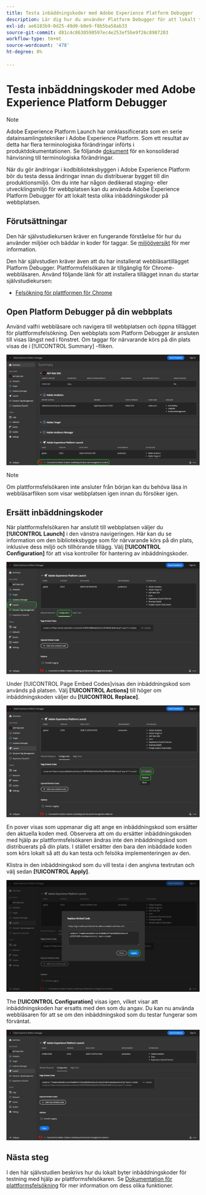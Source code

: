```yaml
---
title: Testa inbäddningskoder med Adobe Experience Platform Debugger
description: Lär dig hur du använder Platform Debugger för att lokalt testa olika inbäddningskoder för Adobe Experience Platform på din webbplats.
exl-id: ae6183b9-0d25-49d0-b0e9-f8b5ba58ab33
source-git-commit: d81c4c8630598597ec4e253ef5be9f26c8987203
workflow-type: tm+mt
source-wordcount: '478'
ht-degree: 0%

---
```


# Testa inbäddningskoder med Adobe Experience Platform Debugger

>[!NOTE]
>
>Adobe Experience Platform Launch har omklassificerats som en serie datainsamlingstekniker i Adobe Experience Platform. Som ett resultat av detta har flera terminologiska förändringar införts i produktdokumentationen. Se följande [dokument](../../term-updates.md) för en konsoliderad hänvisning till terminologiska förändringar.

När du gör ändringar i kodbiblioteksbyggen i Adobe Experience Platform bör du testa dessa ändringar innan du distribuerar bygget till din produktionsmiljö. Om du inte har någon dedikerad staging- eller utvecklingsmiljö för webbplatsen kan du använda Adobe Experience Platform Debugger för att lokalt testa olika inbäddningskoder på webbplatsen.

## Förutsättningar

Den här självstudiekursen kräver en fungerande förståelse för hur du använder miljöer och bäddar in koder för taggar. Se [miljööversikt](./environments.md) för mer information.

Den här självstudien kräver även att du har installerat webbläsartillägget Platform Debugger. Plattformsfelsökaren är tillgänglig för Chrome-webbläsaren. Använd följande länk för att installera tillägget innan du startar självstudiekursen:

* [Felsökning för plattformen för Chrome](https://chrome.google.com/webstore/detail/adobe-experience-platform/bfnnokhpnncpkdmbokanobigaccjkpob)

## Open Platform Debugger på din webbplats

Använd valfri webbläsare och navigera till webbplatsen och öppna tillägget för plattformsfelsökning. Den webbplats som Platform Debugger är ansluten till visas längst ned i fönstret. Om taggar för närvarande körs på din plats visas de i [!UICONTROL Summary] -fliken.

![](./images/embed-code-testing/summary.png)

>[!NOTE]
>
>Om plattformsfelsökaren inte ansluter från början kan du behöva läsa in webbläsarfliken som visar webbplatsen igen innan du försöker igen.

## Ersätt inbäddningskoder

När plattformsfelsökaren har anslutit till webbplatsen väljer du **[!UICONTROL Launch]** i den vänstra navigeringen. Här kan du se information om den biblioteksbygge som för närvarande körs på din plats, inklusive dess miljö och tillhörande tillägg. Välj **[!UICONTROL Configuration]** för att visa kontroller för hantering av inbäddningskoder.

![](./images/embed-code-testing/launch-tab.png)

Under [!UICONTROL Page Embed Codes]visas den inbäddningskod som används på platsen. Välj **[!UICONTROL Actions]** till höger om inbäddningskoden väljer du **[!UICONTROL Replace]**.

![](./images/embed-code-testing/replace.png)

En pover visas som uppmanar dig att ange en inbäddningskod som ersätter den aktuella koden med. Observera att om du ersätter inbäddningskoden med hjälp av plattformsfelsökaren ändras inte den inbäddningskod som distribuerats på din plats. I stället ersätter den bara den inbäddade koden som körs lokalt så att du kan testa och felsöka implementeringen av den.

Klistra in den inbäddningskod som du vill testa i den angivna textrutan och välj sedan **[!UICONTROL Apply]**.

![](./images/embed-code-testing/paste-code.png)

The **[!UICONTROL Configuration]** visas igen, vilket visar att inbäddningskoden har ersatts med den som du angav. Du kan nu använda webbläsaren för att se om den inbäddningskod som du testar fungerar som förväntat.

![](./images/embed-code-testing/code-replaced.png)

## Nästa steg

I den här självstudien beskrivs hur du lokalt byter inbäddningskoder för testning med hjälp av plattformsfelsökaren. Se [Dokumentation för plattformsfelsökning](../../../debugger/home.md) för mer information om dess olika funktioner.
